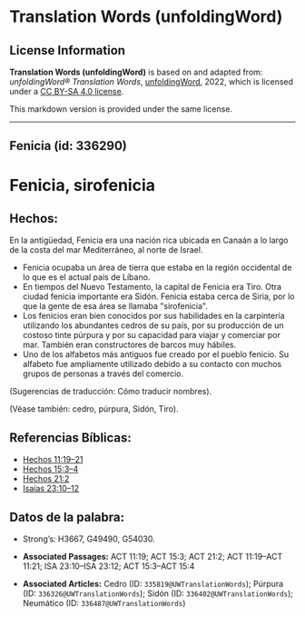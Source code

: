 # Translation Words (unfoldingWord)

## License Information

**Translation Words (unfoldingWord)** is based on and adapted from: _unfoldingWord® Translation Words_, [unfoldingWord](https://unfoldingword.org/utw), 2022, which is licensed under a [CC BY-SA 4.0 license](https://creativecommons.org/licenses/by-sa/4.0/legalcode.en).

This markdown version is provided under the same license.



--------------------------------

## Fenicia (id: 336290)

Fenicia, sirofenicia
====================

Hechos:
-------

En la antigüedad, Fenicia era una nación rica ubicada en Canaán a lo largo de la costa del mar Mediterráneo, al norte de Israel.

* Fenicia ocupaba un área de tierra que estaba en la región occidental de lo que es el actual país de Líbano.
* En tiempos del Nuevo Testamento, la capital de Fenicia era Tiro. Otra ciudad fenicia importante era Sidón. Fenicia estaba cerca de Siria, por lo que la gente de esa área se llamaba "sirofenicia".
* Los fenicios eran bien conocidos por sus habilidades en la carpintería utilizando los abundantes cedros de su país, por su producción de un costoso tinte púrpura y por su capacidad para viajar y comerciar por mar. También eran constructores de barcos muy hábiles.
* Uno de los alfabetos más antiguos fue creado por el pueblo fenicio. Su alfabeto fue ampliamente utilizado debido a su contacto con muchos grupos de personas a través del comercio.

(Sugerencias de traducción: Cómo traducir nombres).

(Véase también: cedro, púrpura, Sidón, Tiro).

Referencias Bíblicas:
---------------------

* [Hechos 11:19–21](https://ref.ly/Acts11:19-Acts11:21)
* [Hechos 15:3–4](https://ref.ly/Acts15:3-Acts15:4)
* [Hechos 21:2](https://ref.ly/Acts21:2)
* [Isaías 23:10–12](https://ref.ly/Isa23:10-Isa23:12)

Datos de la palabra:
--------------------

* Strong’s: H3667, G49490, G54030\.

* **Associated Passages:** ACT 11:19; ACT 15:3; ACT 21:2; ACT 11:19–ACT 11:21; ISA 23:10–ISA 23:12; ACT 15:3–ACT 15:4
* **Associated Articles:** Cedro (ID: `335819@UWTranslationWords`); Púrpura (ID: `336326@UWTranslationWords`); Sidón (ID: `336402@UWTranslationWords`); Neumático (ID: `336487@UWTranslationWords`)

